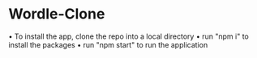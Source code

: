 # Wordle-Clone
• To install the app, clone the repo into a local directory
• run "npm i" to install the packages
• run "npm start" to run the application
